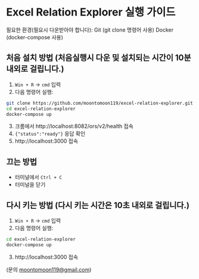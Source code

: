 # Excel Relation Explorer 실행 가이드

필요한 환경(필요시 다운받아야 합니다):
Git (git clone 명령어 사용)
Docker (docker-compose 사용)

## 처음 설치 방법 (처음실행시 다운 및 설치되는 시간이 10분 내외로 걸립니다.)
1. `Win + R` → `cmd` 입력
2. 다음 명령어 실행:
```bash
git clone https://github.com/moontomoon119/excel-relation-explorer.git
cd excel-relation-explorer
docker-compose up
```
3. 크롬에서 http://localhost:8082/ors/v2/health 접속
4. `{"status":"ready"}` 응답 확인
5. http://localhost:3000 접속

## 끄는 방법
- 터미널에서 `Ctrl + C`
- 터미널을 닫기

## 다시 키는 방법 (다시 키는 시간은 10초 내외로 걸립니다.)
1. `Win + R` → `cmd` 입력
2. 다음 명령어 실행:
```bash
cd excel-relation-explorer
docker-compose up
```
3. http://localhost:3000 접속

(문의 moontomoon119@gmail.com)

